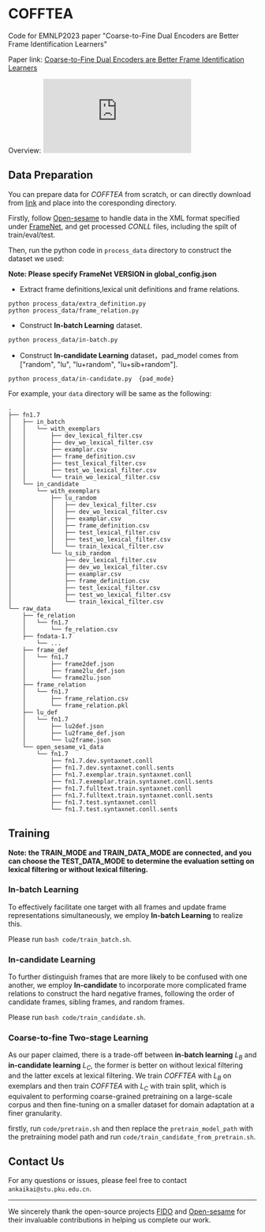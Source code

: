 # COFFTEA
Code for EMNLP2023 paper "Coarse-to-Fine Dual Encoders are Better Frame Identification Learners"

Paper link: [Coarse-to-Fine Dual Encoders are Better Frame Identification Learners]()

Overview:
![image](https://github.com/kkk-an/COFFTEA/blob/main/method.pdf)


## Data Preparation
You can prepare data for *COFFTEA* from scratch, or can directly download from [link](https://drive.google.com/drive/folders/1zTKW3fhhOT755og5BTTGoLNVSHgDQZh6?usp=sharing) and place into the coresponding directory.

Firstly, follow [Open-sesame](https://github.com/swabhs/open-sesame) to handle data in the XML format specified under [FrameNet](https://framenet.icsi.berkeley.edu/framenet_data), and get processed *CONLL* files, including the spilt of train/eval/test.

Then, run the python code in `process_data` directory to construct the dataset we used: 

**Note: Please specify FrameNet VERSION in global_config.json**
- Extract frame definitions,lexical unit definitions and frame relations.
```
python process_data/extra_definition.py
python process_data/frame_relation.py
```
- Construct **In-batch Learning** dataset.
```
python process_data/in-batch.py
```
- Construct **In-candidate Learning** dataset，pad_model comes from ["random", "lu", "lu+random", "lu+sib+random"].
```
python process_data/in-candidate.py  {pad_mode} 
```

For example, your `data` directory will be same as the following:
```
.
├── fn1.7
│   ├── in_batch
│   │   └── with_exemplars
│   │       ├── dev_lexical_filter.csv
│   │       ├── dev_wo_lexical_filter.csv
│   │       ├── examplar.csv
│   │       ├── frame_definition.csv
│   │       ├── test_lexical_filter.csv
│   │       ├── test_wo_lexical_filter.csv
│   │       └── train_wo_lexical_filter.csv
│   └── in_candidate
│       └── with_exemplars
│           ├── lu_random
│           │   ├── dev_lexical_filter.csv
│           │   ├── dev_wo_lexical_filter.csv
│           │   ├── examplar.csv
│           │   ├── frame_definition.csv
│           │   ├── test_lexical_filter.csv
│           │   ├── test_wo_lexical_filter.csv
│           │   └── train_lexical_filter.csv
│           └── lu_sib_random
│               ├── dev_lexical_filter.csv
│               ├── dev_wo_lexical_filter.csv
│               ├── examplar.csv
│               ├── frame_definition.csv
│               ├── test_lexical_filter.csv
│               ├── test_wo_lexical_filter.csv
│               └── train_lexical_filter.csv
└── raw_data
    ├── fe_relation
    │   └── fn1.7
    │       └── fe_relation.csv
    ├── fndata-1.7
        └── ...
    ├── frame_def
    │   └── fn1.7
    │       ├── frame2def.json
    │       ├── frame2lu_def.json
    │       └── frame2lu.json
    ├── frame_relation
    │   └── fn1.7
    │       ├── frame_relation.csv
    │       └── frame_relation.pkl
    ├── lu_def
    │   └── fn1.7
    │       ├── lu2def.json
    │       ├── lu2frame_def.json
    │       └── lu2frame.json
    └── open_sesame_v1_data
        └── fn1.7
            ├── fn1.7.dev.syntaxnet.conll
            ├── fn1.7.dev.syntaxnet.conll.sents
            ├── fn1.7.exemplar.train.syntaxnet.conll
            ├── fn1.7.exemplar.train.syntaxnet.conll.sents
            ├── fn1.7.fulltext.train.syntaxnet.conll
            ├── fn1.7.fulltext.train.syntaxnet.conll.sents
            ├── fn1.7.test.syntaxnet.conll
            └── fn1.7.test.syntaxnet.conll.sents
```

## Training
**Note: the TRAIN_MODE and TRAIN_DATA_MODE are connected, and you can choose the TEST_DATA_MODE to determine the evaluation setting on lexical filtering or without lexical filtering.**
### In-batch Learning
To effectively facilitate one target with all frames and update frame representations simultaneously, we employ **In-batch Learning** to realize this.

Please run `bash code/train_batch.sh`.

### In-candidate Learning
To further distinguish frames that are more likely to be confused with one another, we employ **In-candidate** to incorporate more complicated frame relations to construct the hard negative frames, following the order of candidate frames, sibling frames, and random frames.

Please run `bash code/train_candidate.sh`.

### Coarse-to-fine Two-stage Learning
As our paper claimed, there is a trade-off between **in-batch learning** $L_B$ and **in-candidate learning** $L_C$, the former is better on without lexical filtering and the latter excels at lexical filtering. We train *COFFTEA* with $L_B$ on exemplars and then train *COFFTEA* with $L_C$  with train split, which is equivalent to performing coarse-grained pretraining on a large-scale corpus and then fine-tuning on a smaller dataset for domain adaptation at a finer granularity.

firstly, run `code/pretrain.sh` and then replace the `pretrain_model_path` with the pretraining model path and run `code/train_candidate_from_pretrain.sh`.


## Contact Us
For any questions or issues, please feel free to contact `ankaikai@stu.pku.edu.cn`.


---
We sincerely thank the open-source projects [FIDO](https://github.com/tyjiangU/fido) and [Open-sesame](https://github.com/swabhs/open-sesame) for their invaluable contributions in helping us complete our work.
